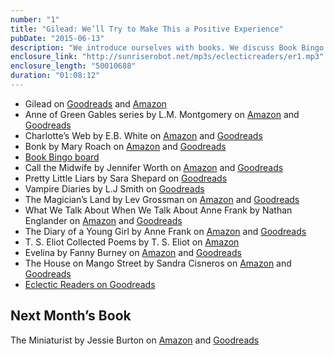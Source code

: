```yaml
---
number: "1"
title: "Gilead: We’ll Try to Make This a Positive Experience"
pubDate: "2015-06-13"
description: "We introduce ourselves with books. We discuss Book Bingo and all its glorious nerdiness. And we discuss a legacy written in a long letter to his son."
enclosure_link: "http://sunriserobot.net/mp3s/eclecticreaders/er1.mp3"
enclosure_length: "50010688"
duration: "01:08:12"
---
```

- Gilead on [Goodreads](http://www.goodreads.com/book/show/68210.Gilead) and [Amazon](http://amzn.com/B000O76NMS)
- Anne of Green Gables series by L.M. Montgomery on [Amazon](http://amzn.com/B005XBKB78) and [Goodreads](https://www.goodreads.com/book/show/3579.The_Complete_Anne_of_Green_Gables_Boxed_Set?from_search=true&search_version=service_impr)
- Charlotte’s Web by E.B. White on [Amazon](http://www.amazon.com/Charlottes-Web-Trophy-Newbery-White-ebook/dp/B00T3DNKE8/ref=tmm_kin_swatch_0?_encoding=UTF8&sr=8-1&qid=1435430042) and [Goodreads](https://www.goodreads.com/book/show/24178.Charlotte_s_Web?from_search=true&search_version=service_impr)
- Bonk by Mary Roach on [Amazon](http://www.amazon.com/Bonk-Curious-Coupling-Science-Sex-ebook/dp/B003M5IGE2/ref=sr_1_1?s=books&ie=UTF8&qid=1435571703&sr=1-1&keywords=bonk+mary+roach) and [Goodreads](https://www.goodreads.com/book/show/2082136.Bonk?from_search=true&search_version=service_impr)
- [Book Bingo board](http://www.retreatbyrandomhouse.ca/2014/01/reading-bingo-challenge-2014/)
- Call the Midwife by Jennifer Worth on [Amazon](http://www.amazon.com/Call-Midwife-Memoir-Birth-Trilogy-ebook/dp/B008MFVH0C/ref=tmm_kin_swatch_0?_encoding=UTF8&sr=8-2&qid=1435430176) and [Goodreads](https://www.goodreads.com/book/show/25431511-call-the-midwife?from_search=true&search_version=service_impr)
- Pretty Little Liars by Sara Shepard on [Goodreads](https://www.goodreads.com/book/show/162085.Pretty_Little_Liars?from_search=true&search_version=service_impr)
- Vampire Diaries by L.J Smith on [Goodreads](https://www.goodreads.com/book/show/395922.The_Awakening?from_search=true&search_version=service_impr)
- The Magician’s Land by Lev Grossman on [Amazon](http://www.amazon.com/Magicians-Land-Novel-Book-ebook/dp/B00G3L19CI/ref=sr_1_1?s=books&ie=UTF8&qid=1435572660&sr=1-1&keywords=magician%27s+land) and [Goodreads](https://www.goodreads.com/book/show/19103097-the-magician-s-land?from_search=true&search_version=service_impr)
- What We Talk About When We Talk About Anne Frank by Nathan Englander on [Amazon](http://www.amazon.com/What-Talk-About-When-Frank-ebook/dp/B005KB0U4K/ref=sr_1_1?s=books&ie=UTF8&qid=1435572846&sr=1-1&keywords=what+we+talk+about+when+we+talk+about+anne+frank) and [Goodreads](https://www.goodreads.com/book/show/12233866-what-we-talk-about-when-we-talk-about-anne-frank?from_search=true&search_version=service_impr)
- The Diary of a Young Girl by Anne Frank on [Amazon](http://amzn.com/B0041OT9W6) and [Goodreads](https://www.goodreads.com/book/show/5507.The_Diary_of_Anne_Frank?from_search=true&search_version=service_impr)
- T. S. Eliot Collected Poems by T. S. Eliot on [Amazon](http://www.amazon.com/Collected-Poems-1909-1962-T-Eliot-ebook/dp/B00JTJDAVO/ref=sr_1_1?s=books&ie=UTF8&qid=1435573510&sr=1-1&keywords=ts+eliot)
- Evelina by Fanny Burney on [Amazon](http://www.amazon.com/Evelina-History-Young-Ladys-Entrance-ebook/dp/B008485NOI/ref=tmm_kin_title_0?_encoding=UTF8&amp;sr=8-1&amp;qid=1435430225) and [Goodreads](https://www.goodreads.com/book/show/37638.Evelina?from_search=true&search_version=service_impr)
- The House on Mango Street by Sandra Cisneros on [Amazon](http://www.amazon.com/House-Mango-Street-Sandra-Cisneros-ebook/dp/B00C8S9WJM/ref=sr_1_1?s=digital-text&ie=UTF8&qid=1435430301&sr=1-1&keywords=house+on+mango+street) and [Goodreads](https://www.goodreads.com/book/show/139253.The_House_on_Mango_Street?from_search=true&search_version=service_impr)
- [Eclectic Readers on Goodreads](https://www.goodreads.com/group/show/68328-eclectic-readers)

## Next Month’s Book
The Miniaturist by Jessie Burton on [Amazon](http://www.amazon.com/Miniaturist-Novel-Jessie-Burton-ebook/dp/B00H1UK3UO/ref=sr_1_1?s=digital-text&ie=UTF8&qid=1435430632&sr=1-1&keywords=miniaturist) and [Goodreads](https://www.goodreads.com/book/show/18498569-the-miniaturist?from_search=true&search_version=service_impr)
